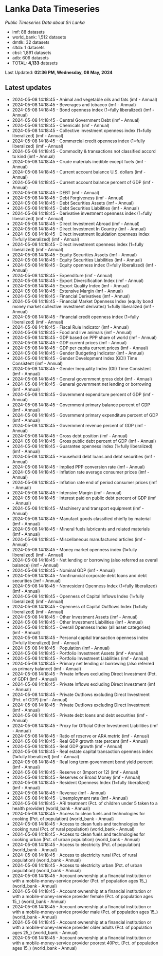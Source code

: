 # Lanka Data Timeseries
*Public Timeseries Data about Sri Lanka*

* imf: 88 datasets
* world_bank: 1,512 datasets
* dmtlk: 32 datasets
* sltda: 1 datasets
* cbsl: 1,891 datasets
* adb: 609 datasets
* TOTAL: **4,133** datasets

Last Updated: **02:36 PM, Wednesday, 08 May, 2024**

## Latest updates

* 2024-05-08 14:18:45 - Animal and vegetable oils and fats (imf - Annual)
* 2024-05-08 14:18:45 - Beverages and tobacco (imf - Annual)
* 2024-05-08 14:18:45 - Bond openness index (1=fully liberalized) (imf - Annual)
* 2024-05-08 14:18:45 - Central Government Debt (imf - Annual)
* 2024-05-08 14:18:45 - Chemicals (imf - Annual)
* 2024-05-08 14:18:45 - Collective investment openness index (1=fully liberalized) (imf - Annual)
* 2024-05-08 14:18:45 - Commercial credit openness index (1=fully liberalized) (imf - Annual)
* 2024-05-08 14:18:45 - Commodity & transactions not classified accord to kind (imf - Annual)
* 2024-05-08 14:18:45 - Crude materials inedible except fuels (imf - Annual)
* 2024-05-08 14:18:45 - Current account balance U.S. dollars (imf - Annual)
* 2024-05-08 14:18:45 - Current account balance percent of GDP (imf - Annual)
* 2024-05-08 14:18:45 - DEBT (imf - Annual)
* 2024-05-08 14:18:45 - Debt Forgiveness (imf - Annual)
* 2024-05-08 14:18:45 - Debt Securities Assets (imf - Annual)
* 2024-05-08 14:18:45 - Debt Securities Liabilities (imf - Annual)
* 2024-05-08 14:18:45 - Derivative investment openness index (1=fully liberalized) (imf - Annual)
* 2024-05-08 14:18:45 - Direct Investment Abroad (imf - Annual)
* 2024-05-08 14:18:45 - Direct Investment In Country (imf - Annual)
* 2024-05-08 14:18:45 - Direct investment liquidation openness index (1=fully liberalized) (imf - Annual)
* 2024-05-08 14:18:45 - Direct investment openness index (1=fully liberalized) (imf - Annual)
* 2024-05-08 14:18:45 - Equity Securities Assets (imf - Annual)
* 2024-05-08 14:18:45 - Equity Securities Liabilities (imf - Annual)
* 2024-05-08 14:18:45 - Equity openness index (1=fully liberalized) (imf - Annual)
* 2024-05-08 14:18:45 - Expenditure (imf - Annual)
* 2024-05-08 14:18:45 - Export Diversification Index (imf - Annual)
* 2024-05-08 14:18:45 - Export Quality Index (imf - Annual)
* 2024-05-08 14:18:45 - Extensive Margin (imf - Annual)
* 2024-05-08 14:18:45 - Financial Derivatives (imf - Annual)
* 2024-05-08 14:18:45 - Financial Market Openness Index (equity bond money market collective investment derivates) 1=fully liberalized (imf - Annual)
* 2024-05-08 14:18:45 - Financial credit openness index (1=fully liberalized) (imf - Annual)
* 2024-05-08 14:18:45 - Fiscal Rule Indicator (imf - Annual)
* 2024-05-08 14:18:45 - Food and live animals (imf - Annual)
* 2024-05-08 14:18:45 - GDP based on PPP share of world (imf - Annual)
* 2024-05-08 14:18:45 - GDP current prices (imf - Annual)
* 2024-05-08 14:18:45 - GDP per capita current prices (imf - Annual)
* 2024-05-08 14:18:45 - Gender Budgeting Indicator (imf - Annual)
* 2024-05-08 14:18:45 - Gender Development Index (GDI) Time Consistent (imf - Annual)
* 2024-05-08 14:18:45 - Gender Inequality Index (GII) Time Consistent (imf - Annual)
* 2024-05-08 14:18:45 - General government gross debt (imf - Annual)
* 2024-05-08 14:18:45 - General government net lending or borrowing (imf - Annual)
* 2024-05-08 14:18:45 - Government expenditure percent of GDP (imf - Annual)
* 2024-05-08 14:18:45 - Government primary balance percent of GDP (imf - Annual)
* 2024-05-08 14:18:45 - Government primary expenditure percent of GDP (imf - Annual)
* 2024-05-08 14:18:45 - Government revenue percent of GDP (imf - Annual)
* 2024-05-08 14:18:45 - Gross debt position (imf - Annual)
* 2024-05-08 14:18:45 - Gross public debt percent of GDP (imf - Annual)
* 2024-05-08 14:18:45 - Guarantee openness index (1=fully liberalized) (imf - Annual)
* 2024-05-08 14:18:45 - Household debt loans and debt securities (imf - Annual)
* 2024-05-08 14:18:45 - Implied PPP conversion rate (imf - Annual)
* 2024-05-08 14:18:45 - Inflation rate average consumer prices (imf - Annual)
* 2024-05-08 14:18:45 - Inflation rate end of period consumer prices (imf - Annual)
* 2024-05-08 14:18:45 - Intensive Margin (imf - Annual)
* 2024-05-08 14:18:45 - Interest paid on public debt percent of GDP (imf - Annual)
* 2024-05-08 14:18:45 - Machinery and transport equipment (imf - Annual)
* 2024-05-08 14:18:45 - Manufact goods classified chiefly by material (imf - Annual)
* 2024-05-08 14:18:45 - Mineral fuels lubricants and related materials (imf - Annual)
* 2024-05-08 14:18:45 - Miscellaneous manufactured articles (imf - Annual)
* 2024-05-08 14:18:45 - Money market openness index (1=fully liberalized) (imf - Annual)
* 2024-05-08 14:18:45 - Net lending or borrowing (also referred as overall balance) (imf - Annual)
* 2024-05-08 14:18:45 - Nominal GDP (imf - Annual)
* 2024-05-08 14:18:45 - Nonfinancial corporate debt loans and debt securities (imf - Annual)
* 2024-05-08 14:18:45 - Nonresident Openness Index (1=fully liberalized) (imf - Annual)
* 2024-05-08 14:18:45 - Openness of Capital Inflows Index (1=fully liberalized) (imf - Annual)
* 2024-05-08 14:18:45 - Openness of Capital Outflows Index (1=fully liberalized) (imf - Annual)
* 2024-05-08 14:18:45 - Other Investment Assets (imf - Annual)
* 2024-05-08 14:18:45 - Other Investment Liabilities (imf - Annual)
* 2024-05-08 14:18:45 - Overall Openness Index (all asset categories) (imf - Annual)
* 2024-05-08 14:18:45 - Personal capital transaction openness index (1=fully liberalized) (imf - Annual)
* 2024-05-08 14:18:45 - Population (imf - Annual)
* 2024-05-08 14:18:45 - Portfolio Investment Assets (imf - Annual)
* 2024-05-08 14:18:45 - Portfolio Investment Liabilities (imf - Annual)
* 2024-05-08 14:18:45 - Primary net lending or borrowing (also referred as primary balance) (imf - Annual)
* 2024-05-08 14:18:45 - Private Inflows excluding Direct Investment (Pct. of GDP) (imf - Annual)
* 2024-05-08 14:18:45 - Private Inflows excluding Direct Investment (imf - Annual)
* 2024-05-08 14:18:45 - Private Outflows excluding Direct Investment (Pct. of GDP) (imf - Annual)
* 2024-05-08 14:18:45 - Private Outflows excluding Direct Investment (imf - Annual)
* 2024-05-08 14:18:45 - Private debt loans and debt securities (imf - Annual)
* 2024-05-08 14:18:45 - Proxy for Official Other Investment Liabilities (imf - Annual)
* 2024-05-08 14:18:45 - Ratio of reserve or ARA metric (imf - Annual)
* 2024-05-08 14:18:45 - Real GDP growth rate percent (imf - Annual)
* 2024-05-08 14:18:45 - Real GDP growth (imf - Annual)
* 2024-05-08 14:18:45 - Real estate capital transaction openness index (1=fully liberalized) (imf - Annual)
* 2024-05-08 14:18:45 - Real long term government bond yield percent (imf - Annual)
* 2024-05-08 14:18:45 - Reserve or (Import or 12) (imf - Annual)
* 2024-05-08 14:18:45 - Reserves or Broad Money (imf - Annual)
* 2024-05-08 14:18:45 - Resident Openness Index (1=fully liberalized) (imf - Annual)
* 2024-05-08 14:18:45 - Revenue (imf - Annual)
* 2024-05-08 14:18:45 - Unemployment rate (imf - Annual)
* 2024-05-08 14:18:45 - ARI treatment (Pct. of children under 5 taken to a health provider) (world_bank - Annual)
* 2024-05-08 14:18:45 - Access to clean fuels and technologies for cooking (Pct. of population) (world_bank - Annual)
* 2024-05-08 14:18:45 - Access to clean fuels and technologies for cooking rural (Pct. of rural population) (world_bank - Annual)
* 2024-05-08 14:18:45 - Access to clean fuels and technologies for cooking urban (Pct. of urban population) (world_bank - Annual)
* 2024-05-08 14:18:45 - Access to electricity (Pct. of population) (world_bank - Annual)
* 2024-05-08 14:18:45 - Access to electricity rural (Pct. of rural population) (world_bank - Annual)
* 2024-05-08 14:18:45 - Access to electricity urban (Pct. of urban population) (world_bank - Annual)
* 2024-05-08 14:18:45 - Account ownership at a financial institution or with a mobile-money-service provider (Pct. of population ages 15_) (world_bank - Annual)
* 2024-05-08 14:18:45 - Account ownership at a financial institution or with a mobile-money-service provider female (Pct. of population ages 15_) (world_bank - Annual)
* 2024-05-08 14:18:45 - Account ownership at a financial institution or with a mobile-money-service provider male (Pct. of population ages 15_) (world_bank - Annual)
* 2024-05-08 14:18:45 - Account ownership at a financial institution or with a mobile-money-service provider older adults (Pct. of population ages 25_) (world_bank - Annual)
* 2024-05-08 14:18:45 - Account ownership at a financial institution or with a mobile-money-service provider poorest 40Pct. (Pct. of population ages 15_) (world_bank - Annual)